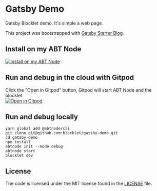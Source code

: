 # Gatsby Demo

Gatsby Blocklet demo. It's simple a web page.  

This project was bootstrapped with [Gatsby Starter Blog](https://github.com/gatsbyjs/gatsby-starter-blog).

## Install on my ABT Node

[![Install on my ABT Node](https://raw.githubusercontent.com/blocklet/development-guide/main/assets/install_on_abtnode.svg)](https://install.arcblock.io/?action=blocklet-install&meta_url=https%3A%2F%2Fgithub.com%2Fblocklet%2Fgatsby-demo%2Freleases%2Fdownload%2F1.0.0%2Fblocklet.json)

## Run and debug in the cloud with Gitpod

Click the "Open in Gitpod" button, Gitpod will start ABT Node and the blocklet.<br>[![Open in Gitpod](https://gitpod.io/button/open-in-gitpod.svg)](https://gitpod.io/#https://github.com/blocklet/gatsby-demo)

## Run and debug locally

```shell
yarn global add @abtnode/cli
git clone git@github.com:blocklet/gatsby-demo.git
cd gatsby-demo
npm install
abtnode init --mode debug
abtnode start
blocklet dev
```

## License

The code is licensed under the MIT license found in the
[LICENSE](LICENSE) file.
